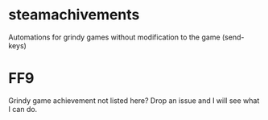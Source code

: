 # steamachivements
Automations for grindy games without modification to the game (send-keys)


<h1>FF9</h1>


</hr>
<p>Grindy game achievement not listed here? Drop an issue and I will see what I can do.</p>
